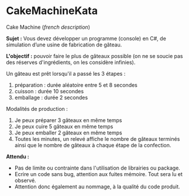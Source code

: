 # CakeMachineKata

Cake Machine (*french description*)

**Sujet :**
Vous devez développer un programme (console) en C#, de simulation d’une usine de fabrication de gâteau.

**L'objectif :** pouvoir faire le plus de gâteaux possible (on ne se soucie pas des réserves d'ingrédients, on les considère infinies).

Un gâteau est prêt lorsqu'il a passé les 3 étapes :

1. préparation : durée aléatoire entre 5 et 8 secondes 
2. cuisson : durée 10 secondes 
3. emballage : durée 2 secondes 

Modalités de production : 
1. Je peux préparer 3 gâteaux en même temps 
2. Je peux cuire 5 gâteaux en même temps 
3. Je peux emballer 2 gâteaux en même temps 
4. Toutes les minutes, un relevé affiche le nombre de gâteaux terminés ainsi que le nombre de gâteaux à chaque étape de la confection.
	
**Attendu :**

- Pas de limite ou contrainte dans l'utilisation de librairies ou package. 
- Ecrire un code sans bug, attention aux fuites mémoire. Tout sera lu et observé. 
- Attention donc également au nommage, à la qualité du code produit.

